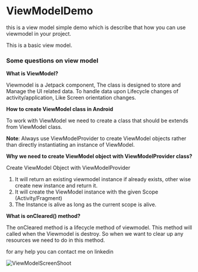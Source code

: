 # ViewModelDemo
 this is a view model simple demo which is describe that how you can use viewmodel in your project.
 
This is a basic view model.


### **Some questions on view model**

**What is ViewModel?**

Viewmodel is a Jetpack component, The class is designed to store and Manage the UI related data.
To handle data upon Lifecycle changes of activity/application, Like Screen orientation changes.

 

**How to create ViewModel class in Android**

To work with ViewModel we need to create a class that should be extends from ViewModel class.

 


    
**Note**: Always use ViewModelProvider to create ViewModel objects rather than directly instantiating an instance of ViewModel.

 

**Why we need to create ViewModel object with ViewModelProvider class?**

Create ViewModel Object with ViewModelProvider    
1) It will return an existing viewmodel instance if already exists, other wise create new instance and return it.
2) It will create the ViewModel instance with the given Scope (Activity/Fragment)
3) The Instance is alive as long as the current scope is alive.

 

**What is onCleared() method?**

The onCleared method is a lifecycle method of viewmodel. This method will called when the Viewmodel is destroy.
So when we want to clear up any resources we need to do in this method.



for any help you can contact me on linkedin

![ViewModelScreenShoot](https://user-images.githubusercontent.com/42467336/150928295-053fffda-a42b-4411-9575-399803b5ed1b.jpg)






